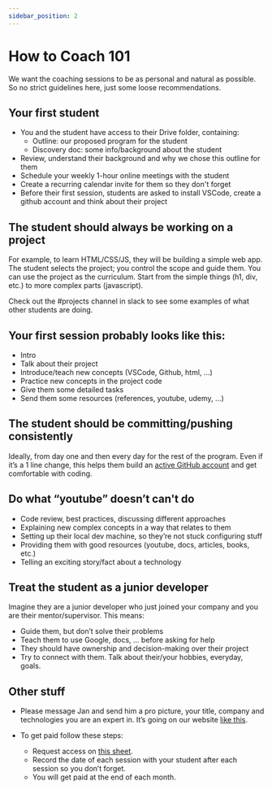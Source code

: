 ```yaml
---
sidebar_position: 2
---
```


# How to Coach 101

We want the coaching sessions to be as personal and natural as possible. So no strict guidelines here, just some loose recommendations.

## Your first student
- You and the student have access to their Drive folder, containing:
    - Outline: our proposed program for the student
    - Discovery doc: some info/background about the student
- Review, understand their background and why we chose this outline for them
- Schedule your weekly 1-hour online meetings with the student
- Create a recurring calendar invite for them so they don't forget
- Before their first session, students are asked to install VSCode, create a github account and think about their project

## The student should always be working on a project
For example, to learn HTML/CSS/JS, they will be building a simple web app. The student selects the project; you control the scope and guide them. You can use the project as the curriculum. Start from the simple things (h1, div, etc.) to more complex parts (javascript). 

Check out the #projects channel in slack to see some examples of what other students are doing.

## Your first session probably looks like this:
- Intro
- Talk about their project
- Introduce/teach new concepts (VSCode, Github, html, ...)
- Practice new concepts in the project code
- Give them some detailed tasks
- Send them some resources (references, youtube, udemy, ...)

## The student should be committing/pushing consistently
Ideally, from day one and then every day for the rest of the program. Even if it’s a 1 line change, this helps them build an [active GitHub account](https://github.com/adam-paul952/) and get comfortable with coding.

## Do what “youtube” doesn’t can't do
- Code review, best practices, discussing different approaches
- Explaining new complex concepts in a way that relates to them
- Setting up their local dev machine, so they’re not stuck configuring stuff
- Providing them with good resources (youtube, docs, articles, books, etc.)
- Telling an exciting story/fact about a technology

## Treat the student as a junior developer
Imagine they are a junior developer who just joined your company and you are their mentor/supervisor. This means:
- Guide them, but don’t solve their problems
- Teach them to use Google, docs, … before asking for help
- They should have ownership and decision-making over their project
- Try to connect with them. Talk about their/your hobbies, everyday, goals.

## Other stuff

- Please message Jan and send him a pro picture, your title, company and technologies you are an expert in. It’s going on our website [like this](https://www.get-coding.ca/our-instructors).

- To get paid follow these steps:
    - Request access on [this sheet](https://docs.google.com/spreadsheets/u/1/d/1mTaio_uGfzEPeS7Hj3imUL7gbGAvZNoqvlbwEJj5tI4/edit#gid=0).
    - Record the date of each session with your student after each session so you don’t forget. 
    - You will get paid at the end of each month. 
